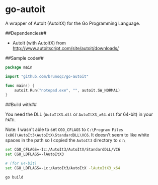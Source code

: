 go-autoit
=========

A wrapper of AutoIt (AutoItX) for the Go Programming Language.

##Dependencies##
- AutoIt (with AutoItX) from http://www.autoitscript.com/site/autoit/downloads/

##Sample code##
```go
package main

import "github.com/brunoqc/go-autoit"

func main() {
	autoit.Run("notepad.exe", "", autoit.SW_NORMAL)
}

```

##Build with##

You need the DLL (`AutoItX3.dll` or `AutoItX3_x64.dll` for 64-bit) in your `PATH`.

Note: I wasn't able to set `CGO_CFLAGS` to `C:\Program Files (x86)\AutoIt3\AutoItX\StandardDLL\VC6`. It doesn't seem to like white spaces in the path so I copied the `AutoIt3` directory to `c:\`

```bash
set CGO_CFLAGS=-Ic:/AutoIt3/AutoItX/StandardDLL/VC6
set CGO_LDFLAGS=-lAutoItX3

# (for 64-bit)
set CGO_LDFLAGS=-Lc:/AutoIt3/AutoItX -lAutoItX3_x64

go build
```
